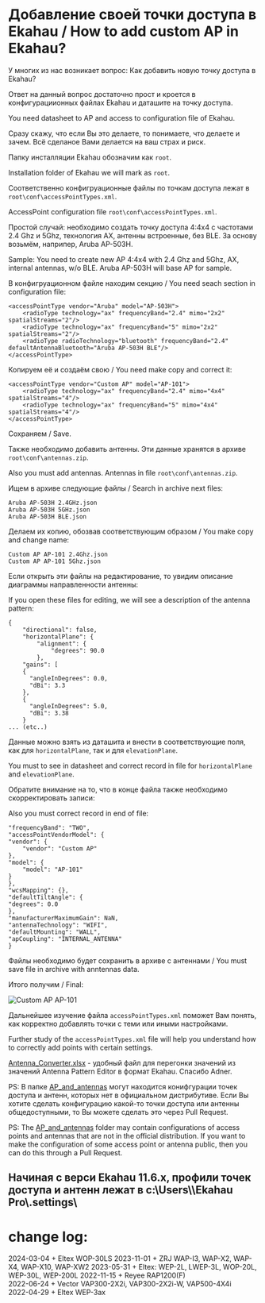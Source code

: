 # Добавление своей точки доступа в Ekahau / How to add custom AP in Ekahau?

У многих из нас возникает вопрос: Как добавить новую точку доступа в Ekahau?

Ответ на данный вопрос достаточно прост и кроется в конфигурациионных файлах Ekahau и даташите на точку доступа.

You need datasheet to AP and access to configuration file of Ekahau.

Сразу скажу, что если Вы это делаете, то понимаете, что делаете и зачем. Всё сделаное Вами делается на ваш страх и риск.

Папку инсталляции Ekahau обозначим как `root`.

Installation folder of Ekahau we will mark as `root`.

Соответственно конфигруационные файлы по точкам доступа лежат в `root\conf\accessPointTypes.xml`.

AccessPoint configuration file `root\conf\accessPointTypes.xml`.

Простой случай: необходимо создать точку доступа 4:4x4 с частотами 2.4 Ghz и 5Ghz, технология AX, антенны встроенные, без BLE. За основу возьмём, наприпер, Aruba AP-503H.

Sample: You need to create new AP 4:4x4 with 2.4 Ghz and 5Ghz, AX, internal antennas, w/o BLE. Aruba AP-503H will base AP for sample.

В конфигруационном файле находим секцию / You need seach section in configuration file:

    <accessPointType vendor="Aruba" model="AP-503H">
        <radioType technology="ax" frequencyBand="2.4" mimo="2x2" spatialStreams="2"/>
        <radioType technology="ax" frequencyBand="5" mimo="2x2" spatialStreams="2"/>
        <radioType radioTechnology="bluetooth" frequencyBand="2.4" defaultAntennaBluetooth="Aruba AP-503H BLE"/>
    </accessPointType>


Копируем её и создаём свою / You need make copy and correct it:
 
    <accessPointType vendor="Custom AP" model="AP-101">
        <radioType technology="ax" frequencyBand="2.4" mimo="4x4" spatialStreams="4"/>
        <radioType technology="ax" frequencyBand="5" mimo="4x4" spatialStreams="4"/>
    </accessPointType>

Сохраняем / Save.
  
Также необходимо добавить антенны. Эти данные хранятся в архиве `root\conf\antennas.zip`.

Also you must add antennas. Antennas in file `root\conf\antennas.zip`.

Ищем в архиве следующие файлы / Search in archive next files:

    Aruba AP-503H 2.4GHz.json
    Aruba AP-503H 5GHz.json
    Aruba AP-503H BLE.json

Делаем их копию, обозвав соответствующим образом / You make copy and change name:

    Custom AP AP-101 2.4Ghz.json
    Custom AP AP-101 5Ghz.json
  
Если открыть эти файлы на редактирование, то увидим описание диаграммы направленности антенны:

If you open these files for editing, we will see a description of the antenna pattern:

    {
        "directional": false,
        "horizontalPlane": {
            "alignment": {
                "degrees": 90.0
            },
        "gains": [
        {
          "angleInDegrees": 0.0,
          "dBi": 3.3
        },
        {
          "angleInDegrees": 5.0,
          "dBi": 3.38
        }
    ... (etc..)
  
Данные можно взять из даташита и внести в соответствующие поля, как для `horizontalPlane`, так и для `elevationPlane`.

You must to see in datasheet and correct record in file for `horizontalPlane` and `elevationPlane`.


Обратите внимание на то, что в конце файла также необходимо скорректировать записи:

Also you must correct record in end of file:

  
    "frequencyBand": "TWO",
    "accessPointVendorModel": {
    "vendor": {
        "vendor": "Custom AP"
    },
    "model": {
        "model": "AP-101"
    }
    },
    "wcsMapping": {},
    "defaultTiltAngle": {
    "degrees": 0.0
    },
    "manufacturerMaximumGain": NaN,
    "antennaTechnology": "WIFI",
    "defaultMounting": "WALL",
    "apCoupling": "INTERNAL_ANTENNA"
    }
  
Файлы необходимо будет сохранить в архиве с антеннами / You must save file in archive with anntennas data.

Итого получим / Final:

![Custom AP AP-101](./images/Custom_AP_AP-101.PNG)

Дальнейшее изучение файла `accessPointTypes.xml` поможет Вам понять, как корректно добавлять точки с теми или иными настройками.

Further study of the `accessPointTypes.xml` file will help you understand how to correctly add points with certain settings.

[Antenna_Converter.xlsx](./Antenna_Converter.xlsx) - удобный файл для перегонки значений из значений Antenna Pattern Editor в формат Ekahau. Спасибо Adner.

PS: В папке [AP_and_antennas](./AP_and_antennas/) могут находится конифгурации точек доступа и антенн, которых нет в официальном дистрибутиве. Если Вы хотите сделать конфигурацию какой-то точки доступа или антенны общедоступными, то Вы можете сделать это через Pull Request.

PS: The [AP_and_antennas](./AP_and_antennas/) folder may contain configurations of access points and antennas that are not in the official distribution. If you want to make the configuration of some access point or antenna public, then you can do this through a Pull Request.

## Начиная с верси Ekahau 11.6.x, профили точек доступа и антенн лежат в c:\Users\\<login>\Ekahau Pro\\.settings\

# change log:
2024-03-04 + Eltex WOP-30LS
2023-11-01 + ZRJ WAP-I3, WAP-X2, WAP-X4, WAP-X10, WAP-XW2
2023-05-31 + Eltex: WEP-2L, LWEP-3L, WOP-20L, WEP-30L, WEP-200L
2022-11-15 + Reyee RAP1200(F)  
2022-06-24 + Vector VAP300-2X2i, VAP300-2X2i-W, VAP500-4X4i  
2022-04-29 + Eltex WEP-3ax
